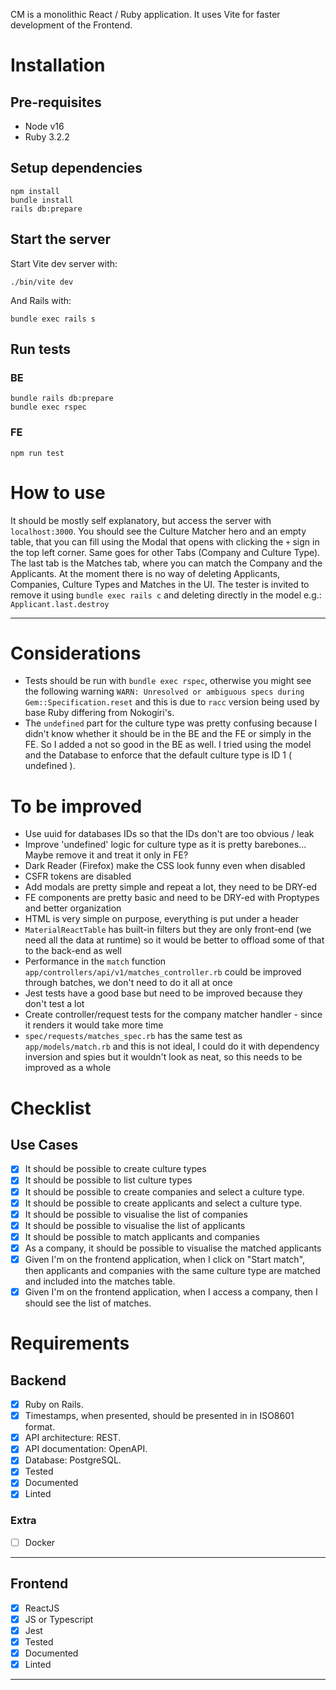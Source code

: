 CM is a monolithic React / Ruby application. It uses Vite for faster development of the Frontend.

# Installation

## Pre-requisites
* Node v16
* Ruby 3.2.2

## Setup dependencies

```
npm install
bundle install
rails db:prepare
```

## Start the server

Start Vite dev server with:
```
./bin/vite dev
```
And Rails with:
```
bundle exec rails s
```

## Run tests
### BE
```
bundle rails db:prepare
bundle exec rspec
```

### FE 
```
npm run test
```

# How to use

It should be mostly self explanatory, but access the server with `localhost:3000`. You should see the Culture Matcher hero and an empty table, that you can fill using the Modal that opens with clicking the `+` sign in the top left corner. Same goes for other Tabs (Company and Culture Type). The last tab is the Matches tab, where you can match the Company and the Applicants. At the moment there is no way of deleting Applicants, Companies, Culture Types and Matches in the UI. The tester is invited to remove it using `bundle exec rails c` and deleting directly in the model e.g.: `Applicant.last.destroy`

---


# Considerations

- Tests should be run with `bundle exec rspec`, otherwise you might see the following warning `WARN: Unresolved or ambiguous specs during Gem::Specification.reset` and this is due to `racc` version being used by base Ruby differing from Nokogiri's.
- The `undefined` part for the culture type was pretty confusing because I didn't know whether it should be in the BE and the FE or simply in the FE. So I added a not so good in the BE as well. I tried using the model and the Database to enforce that the default culture type is ID 1 ( undefined ).

# To be improved

- Use uuid for databases IDs so that the IDs don't are too obvious / leak
- Improve 'undefined' logic for culture type as it is pretty barebones... Maybe remove it and treat it only in FE?
- Dark Reader (Firefox) make the CSS look funny even when disabled
- CSFR tokens are disabled
- Add modals are pretty simple and repeat a lot, they need to be DRY-ed
- FE components are pretty basic and need to be DRY-ed with Proptypes and better organization
- HTML is very simple on purpose, everything is put under a header
- `MaterialReactTable` has built-in filters but they are only front-end (we need all the data at runtime) so it would be better to offload some of that to the back-end as well
- Performance in the `match` function `app/controllers/api/v1/matches_controller.rb` could be improved through batches, we don't need to do it all at once
- Jest tests have a good base but need to be improved because they don't test a lot
- Create controller/request tests for the company matcher handler - since it renders it would take more time
- `spec/requests/matches_spec.rb` has the same test as `app/models/match.rb` and this is not ideal, I could do it with dependency inversion and spies but it wouldn't look as neat, so this needs to be improved as a whole

# Checklist
## Use Cases

- [x] It should be possible to create culture types
- [x] It should be possible to list culture types
- [x] It should be possible to create companies and select a culture type.
- [x] It should be possible to create applicants and select a culture type.
- [x] It should be possible to visualise the list of companies
- [x] It should be possible to visualise the list of applicants
- [x] It should be possible to match applicants and companies
- [x] As a company, it should be possible to visualise the matched applicants
- [x] Given I'm on the frontend application, when I click on "Start match", then applicants and companies with the same culture type are matched and included into the matches table.
- [x] Given I'm on the frontend application, when I access a company, then I should see the list of matches.

# Requirements
## Backend

- [x] Ruby on Rails.
- [x] Timestamps, when presented, should be presented in in ISO8601 format.
- [x] API architecture: REST.
- [x] API documentation: OpenAPI.
- [x] Database: PostgreSQL.
- [x] Tested
- [x] Documented
- [x] Linted

### Extra
- [ ] Docker

--- 

## Frontend

- [x] ReactJS
- [x] JS or Typescript
- [x] Jest
- [x] Tested
- [x] Documented
- [x] Linted

---